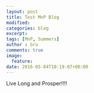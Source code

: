 ```yaml
---
layout: post
title: Test MnP Blog
modified:
categories: blog
excerpt:
tags: [MnP, Summers]
author : Gru
comments: true
image:
  feature:
date: 2016-05-04T10:19:07+00:00
---
```

Live Long and Prosper!!!!
